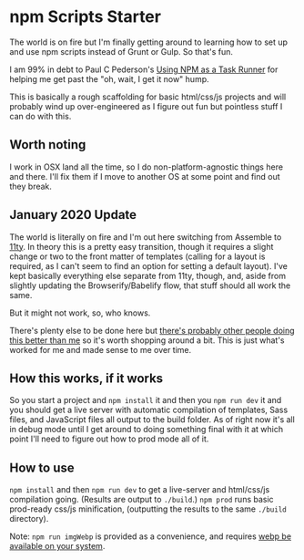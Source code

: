 # npm Scripts Starter

The world is on fire but I'm finally getting around to learning how to set up and use npm scripts instead of Grunt or Gulp. So that's fun.

I am 99% in debt to Paul C Pederson's [Using NPM as a Task Runner](http://paulcpederson.com/articles/npm-run/) for helping me get past the "oh, wait, I get it now" hump.

This is basically a rough scaffolding for basic html/css/js projects and will probably wind up over-engineered as I figure out fun but pointless stuff I can do with this.

## Worth noting

I work in OSX land all the time, so I do non-platform-agnostic things here and there. I'll fix them if I move to another OS at some point and find out they break.

## January 2020 Update

The world is literally on fire and I'm out here switching from Assemble to [11ty](https://www.11ty.dev/). In theory this is a pretty easy transition, though it requires a slight change or two to the front matter of templates (calling for a layout is required, as I can't seem to find an option for setting a default layout). I've kept basically everything else separate from 11ty, though, and, aside from slightly updating the Browserify/Babelify flow, that stuff should all work the same.

But it might not work, so, who knows.

There's plenty else to be done here but [there's probably other people doing this better than me](https://www.11ty.dev/docs/starter/) so it's worth shopping around a bit. This is just what's worked for me and made sense to me over time.

## How this works, if it works

So you start a project and ```npm install``` it and then you ```npm run dev``` it and you should get a live server with automatic compilation of templates, Sass files, and JavaScript files all output to the build folder. As of right now it's all in debug mode until I get around to doing something final with it at which point I'll need to figure out how to prod mode all of it.

## How to use

```npm install``` and then ```npm run dev``` to get a live-server and html/css/js compilation going. (Results are output to ```./build```.) ```npm prod``` runs basic prod-ready css/js minification, (outputting the results to the same ```./build``` directory).

Note: ```npm run imgWebp``` is provided as a convenience, and requires [webp be available on your system](https://formulae.brew.sh/formula/webp).
